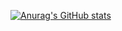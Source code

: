 [![Anurag's GitHub stats](https://github-readme-stats.vercel.app/api?username=kh12342)](https://github.com/anuraghazra/github-readme-stats)
